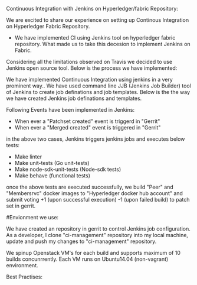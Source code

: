 Continuous Integration with Jenkins on Hyperledger/fabric Repository:

We are excited to share our experience on setting up Continous Integration on Hyperledger Fabric Repository.

* We have implemented CI using Jenkins tool on hyperledger fabric repository. What made us to take this decesion to implement Jenkins on Fabric.

Considering all the limitations observed on Travis we decided to use Jenkins open source tool. Below is the process we have implemented:

We have implemented Continuous Integration using jenkins in a very prominent way.. We have used command line JJB (Jenkins Job Builder) tool of Jenkins to create job definations and job templates. Below is the the way we have created Jenkins job definations and templates.

Following Events have been implemented in Jenkins:

- When ever a "Patchset created" event is triggerd in "Gerrit" 
- When ever a "Merged created" event is triggered in "Gerrit"

in the above two cases, Jenkins triggers jenkins jobs and executes below tests:

- Make linter
- Make unit-tests (Go unit-tests)
- Make node-sdk-unit-tests (Node-sdk tests)
- Make behave (functional tests)

once the above tests are executed successfully, we build "Peer" and "Membersrvc" docker images to "Hyperledger docker hub account" and submit voting +1 (upon successful execution) -1 (upon failed build) to patch set in gerrit.

#Envionment we use:

We have created an repository in gerrit to control Jenkins job configuration. As a developer, I clone "ci-management" repository into my local machine, update and push my changes to "ci-management" repository.

We spinup Openstack VM's for each build and supports maximum of 10 builds concunrrently. Each VM runs on Ubuntu14.04 (non-vagrant) environment.

Best Practises: 
